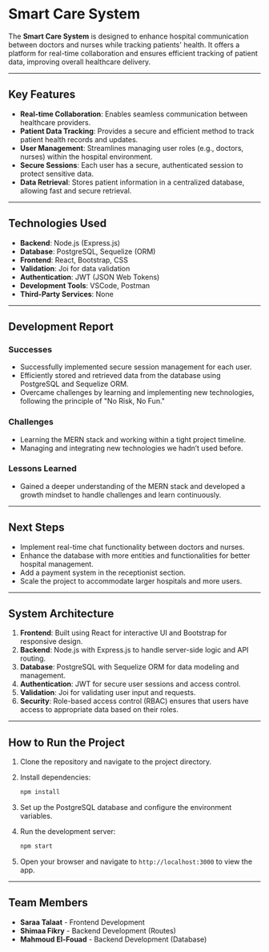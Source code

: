 # **Smart Care System**

The **Smart Care System** is designed to enhance hospital communication between doctors and nurses while tracking patients' health. It offers a platform for real-time collaboration and ensures efficient tracking of patient data, improving overall healthcare delivery.

---

## **Key Features**

- **Real-time Collaboration**: Enables seamless communication between healthcare providers.
- **Patient Data Tracking**: Provides a secure and efficient method to track patient health records and updates.
- **User Management**: Streamlines managing user roles (e.g., doctors, nurses) within the hospital environment.
- **Secure Sessions**: Each user has a secure, authenticated session to protect sensitive data.
- **Data Retrieval**: Stores patient information in a centralized database, allowing fast and secure retrieval.

---

## **Technologies Used**

- **Backend**: Node.js (Express.js)
- **Database**: PostgreSQL, Sequelize (ORM)
- **Frontend**: React, Bootstrap, CSS
- **Validation**: Joi for data validation
- **Authentication**: JWT (JSON Web Tokens)
- **Development Tools**: VSCode, Postman
- **Third-Party Services**: None

---

## **Development Report**

### **Successes**

- Successfully implemented secure session management for each user.
- Efficiently stored and retrieved data from the database using PostgreSQL and Sequelize ORM.
- Overcame challenges by learning and implementing new technologies, following the principle of "No Risk, No Fun."

### **Challenges**

- Learning the MERN stack and working within a tight project timeline.
- Managing and integrating new technologies we hadn’t used before.

### **Lessons Learned**

- Gained a deeper understanding of the MERN stack and developed a growth mindset to handle challenges and learn continuously.

---

## **Next Steps**

- Implement real-time chat functionality between doctors and nurses.
- Enhance the database with more entities and functionalities for better hospital management.
- Add a payment system in the receptionist section.
- Scale the project to accommodate larger hospitals and more users.

---

## **System Architecture**

1. **Frontend**: Built using React for interactive UI and Bootstrap for responsive design.
2. **Backend**: Node.js with Express.js to handle server-side logic and API routing.
3. **Database**: PostgreSQL with Sequelize ORM for data modeling and management.
4. **Authentication**: JWT for secure user sessions and access control.
5. **Validation**: Joi for validating user input and requests.
6. **Security**: Role-based access control (RBAC) ensures that users have access to appropriate data based on their roles.

---

## **How to Run the Project**

1. Clone the repository and navigate to the project directory.
2. Install dependencies:

    ```bash
    npm install
    ```

3. Set up the PostgreSQL database and configure the environment variables.
4. Run the development server:

    ```bash
    npm start
    ```

5. Open your browser and navigate to `http://localhost:3000` to view the app.

---

## **Team Members**

- **Saraa Talaat** - Frontend Development
- **Shimaa Fikry** - Backend Development (Routes)
- **Mahmoud El-Fouad** - Backend Development (Database)
